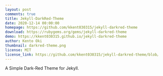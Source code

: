 ```yaml
---
layout: post
comments: true
title: Jekyll-DarkRed-Theme
date: 2020-12-14 00:00:00
homepage: https://github.com/kkent030315/jekyll-darkred-theme
download: https://rubygems.org/gems/jekyll-darkred-theme
demo: https://kkent030315.github.io/jekyll-darkred-theme
author: Kento Oki
thumbnail: darkred-theme.png
license: MIT
license_link: https://github.com/kkent030315/jekyll-darkred-theme/blob/main/LICENSE
---
```


A Simple Dark-Red Theme for Jekyll.
